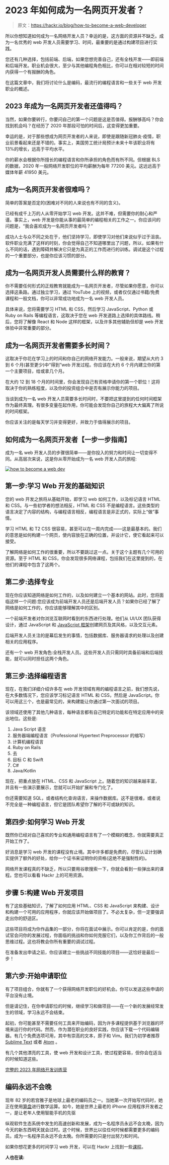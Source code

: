 # 2023 年如何成为一名网页开发者？

> 原文：<https://hackr.io/blog/how-to-become-a-web-developer>

所以你想知道如何成为一名网络开发人员？幸运的是，这方面的资源并不缺乏。成为一名优秀的 web 开发人员需要学习、时间，最重要的是通过构建项目进行实践。

您还有几种选择，包括前端、后端，如果您想完善自己，还有全栈开发——即前端和后端开发。职业机会很大，至少与其他编程角色相比，你可以在相对较短的时间内获得一个有报酬的角色。

在这篇文章中，我们将讨论什么是编码，最流行的编程语言和一些关于 web 开发职业的概述。

## 2023 年成为一名网页开发者还值得吗？

当然，如果你要转行，你要问自己的第一个问题是这是否值得。报酬够高吗？你会找到机会吗？在经历了 2020 年那段可怕的时间后，这变得更加重要。

幸运的是，对于那些想成为网页开发者的人来说，即使是跟随新冠肺炎·疫情，职业前景看起来还是不错的。事实上，美国劳工统计局预计未来十年该职业将有 13%的增长，远高于平均水平。

你的薪水会根据你所擅长的编程语言和你所承担的角色而有所不同。但根据 BLS 的数据，2020 年一般网络开发职位的平均薪酬为每年 77200 美元。这远远高于媒体年薪 41950 美元。

## **成为一名网页开发者很难吗？**

简单的答案是否定的(困难对不同的人来说也有不同的含义)。

已经有成千上万的人从零开始学习 web 开发。这并不难，但需要你的耐心和严谨。事实上，web 开发是你能从事的最简单的编程相关的工作之一。你应该问的问题是，“我会喜欢成为一名网页开发者吗？”

成功人士与众不同之处在于，他们坚持学习，即使学习对他们来说似乎过于沮丧。软件职业充满了这样的时刻，你会觉得自己不知道哪里出了问题，所以，如果有什么不同的话，遇到障碍并解决它只是为真正的工作而进行的训练。调试是这个过程的一个重要部分，也是你应该习惯的部分。

## 成为一名网页开发人员需要什么样的教育？

你不需要任何形式的正规教育就能成为一名网页开发者，尽管如果你愿意，你可以选择这条路。通过独立学习，通过 YouTube 上的视频，或者仅仅通过书籍/免费课程和一般文档，你可以非常成功地成为一名 web 开发人员。

具体来说，您将需要学习 HTML 和 CSS，然后学习 JavaScript、Python 或 Ruby on Rails 等编程语言，这取决于您在 web 开发道路上选择的具体路线。稍后，您将了解像 React 和 Node 这样的框架，以及许多其他辅助但却是 web 开发体验中非常重要的部分。

## **成为一名网页开发者需要多长时间？**

这取决于你花在学习上的时间和你自己的网络开发能力。一般来说，期望从大约 3 到 6 个月(甚至更少)中“得到”web 开发过程。你应该在大约 6 个月内建立你的第一个主要项目，给或拿几个月。

在大约 12 到 18 个月的时间里，你会发现自己有资格申请你的第一个职位！这将取决于你的熟练程度，以及你的投资组合中是否有展示你能力的项目。

当谈到成为一名 web 开发人员需要多长时间时，不要把这里提到的任何时间框架作为最终真理。有很多变量在起作用，你可能会发现你自己的旅程大大偏离了所说的时间框架。

你应该关注的是每天学习并变得更好，并致力于值得展示的项目。

## **如何成为一名网页开发者【一步一步指南】**

成为一名 web 开发人员的步骤很简单——是你投入的努力和时间让一切变得不同。从高层次来说，这是你从零开始成为一名 web 开发人员的旅程:

[![how to become a web dev](img/f6e2bd2fbfff1ff1ad6f68eb5a84e4c5.png)](https://hackr.io/blog/best-web-development-courses)

## **第一步:学习 Web 开发的基础知识**

您的 web 开发之旅将从基础开始，即学习 web 如何工作，以及标记语言 HTML 和 CSS。与一些初学者的想法相反，HTML 和 CSS 不是编程语言。这些类型的语言决定了内容的结构，与编程语言相反，编程语言是非正式的，实际上“做”事情。

学习 HTML 和 T2 CSS 很容易，甚至可以在一周内完成——这是最基本的。我们的意思是如何构建一个网页，使内容放在正确的位置，并设计它，使它看起来可以接受。

了解网络是如何工作的很重要，所以不要跳过这一点。关于这个主题有几个可用的资源。至于 HTML 和 CSS，你会发现很多网络课程，包括我们在这里提到的，在他们的课程中包含了这两个。

## **第二步:选择专业**

现在你应该知道网络是如何工作的，以及如何建立一个基本的网站。此时，您将面临这样一个问题:您应该成为前端开发人员还是后端开发人员？如果你已经了解了网络是如何工作的，你应该能够理解其中的区别。

一个前端开发者对你浏览互联网时看到的东西进行处理。他们从 UI/UX 团队获得设计，通过 JavaScript 和 [JavaScript 框架](https://hackr.io/blog/best-javascript-frameworks)创建网页及其风格，以及交互元素。

后端开发人员关注的是幕后发生的事情，包括数据库、服务器请求的处理以及创建相关的应用程序。

还有一个 web 开发角色:全栈开发人员。这些开发人员只需同时具备前端和后端技能，就可以同时担任这两个角色。

## **第三步:选择编程语言**

现在，在我们详细介绍许多在 web 开发领域有用的编程语言之前，我们想先说，在大多数情况下，您应该学习标记语言 HTML 和 CSS，然后是 JavaScript。你可以用这三个，也是最常见的，来构建能让你通过第一次面试的项目。

该领域还使用了其他几种语言，每种语言都有自己特定的功能和在特定应用中的突出地位。这些是:

1.  Java Script 语言
2.  服务器端编程语言（Professional Hypertext Preprocessor 的缩写）
3.  计算机编程语言
4.  Ruby on Rails
5.  去
6.  目标 C 和 Swift
7.  C#
8.  Java/Kotlin

现在，把重点放在 HTML、CSS 和 JavaScript 上。随着您的知识越来越丰富，并且有一些演示要展示，您就可以开始扩展和专门化了。

你还需要知道 SQL，或者结构化查询语言，来操作数据库。这不是很难，或者说不完全是一种编程语言，但它是团队希望你了解的不可或缺的知识。

## **第四步:如何学习 Web 开发**

既然你已经对自己喜欢的专业和通用编程语言有了一个模糊的概念，你就需要真正开始工作了。

好消息是学习 web 开发的课程没有止境。其中许多都是免费的，尽管认证计划确实提供了额外的好处，给你一个证书来证明你的资格(这绝不是强制性的)。

网络开发课程真的不缺乏，所以只要用谷歌搜索一下，你就会看到一些弹出来的课程。您也可以看看 Hackr 上的可用资源。

## **步骤 5:构建 Web 开发项目**

有了这些基础知识，了解了如何应用 HTML、CSS 和 JavaScript 来构建、设计和构建一个可用的应用程序，你就应该开始做项目了。不必太复杂，但一定要强调走出你的舒适区。

这些项目将成为你作品集的一部分，你将在面试中展示。你可以肯定的是，你的面试官会问你的发展过程，你面临的挑战和你如何克服它们，以及你工作背后的一般思维过程。这也将教会你所有重要的调试过程。

在准备发出申请之前，你应该建立一些挑战不同技能的项目——这恰好是最后一步！

## 第六步:开始申请职位

有了项目组合，你就有了一个获得网络开发职位的好机会。你可以发送这些申请的平台没有止境。

但是请记住，在你申请职位的时候，继续学习和做项目——在一个新的发展经常发生的领域，学习永远不会结束。

起初，你可能甚至不需要任何工具来开始编码，因为许多课程提供基于浏览器的环境来运行你的代码。然而，作为潜在职业的良好实践，你应该下载一个代码编辑器。有几个免费选项可用，其中有崇高的文本，原子和 Vim。我们为初学者推荐 [Sublime Text](https://www.sublimetext.com/) 或者 [Atom](https://atom.io/) 。

有几个其他漂亮的工具，使 web 开发和设计工具，使过程更容易，但你会在适当的时候知道这些。

[完整的 2023 年网络开发训练营](https://click.linksynergy.com/link?id=jU79Zysihs4&offerid=1045023.1565838&type=2&murl=https%3A%2F%2Fwww.udemy.com%2Fcourse%2Fthe-complete-web-development-bootcamp%2F)

## **编码永远不会晚**

现年 82 岁的若宫雅子是地球上最老的编码员之一。当她第一次开始写代码时，她正在使用[算盘](https://en.wikipedia.org/wiki/Abacus)进行数学运算。如今，她是世界上最老的 iPhone 应用程序开发者之一，是让老年人使用智能手机的先驱

纵观软件生态系统中发生的高速创新和发展，成为一名程序员永远不会太晚，因为今天的新东西明天就会过时。这个时候，世界比以往任何时候都需要更多的编码员。成为一名程序员永远不会太晚。你所需要的只是付出努力和时间。

如果你想花更多的时间学习 web 开发，可以在 Hackr 上找到一些[课程](https://hackr.io/tutorials/learn-intro-to-programming)。

**人也在读:**